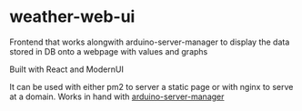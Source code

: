 # weather-web-ui
 Frontend that works alongwith arduino-server-manager to display the data stored in DB onto a webpage with values and graphs
 
 Built with React and ModernUI
 
 It can be used with either pm2 to server a static page or with nginx to serve at a domain.
 Works in hand with [arduino-server-manager](https://github.com/m4xy07/arduino-server-manager)
